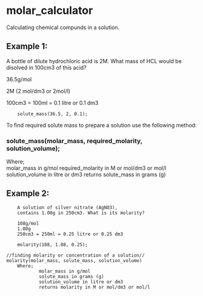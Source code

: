 # molar_calculator
Calculating chemical compunds in a solution.

## Example 1:
   A bottle of dilute hydrochloric acid is 2M.
   What mass of HCL would be disolved in 100cm3 of this acid?
        
36.5g/mol

2M (2 mol/dm3 or 2mol/l)

100cm3 = 100ml = 0.1 litre or 0.1 dm3

        solute_mass(36.5, 2, 0.1);

To find required solute mass to prepare a solution use the following method:
   ### solute_mass(molar_mass, required_molarity, solution_volume);
   
   Where;  
   molar_mass in g/mol
   required_molarity in M or mol/dm3 or mol/l
   solution_volume in litre or dm3
   returns solute_mass in grams (g)

## Example 2:
        A solution of silver nitrate (AgNO3), 
        contains 1.08g in 250cm3. What is its molarity?

        108g/mol
        1.08g
        250cm3 = 250ml = 0.25 litre or 0.25 dm3

        molarity(108, 1.08, 0.25);

    //finding molarity or concentration of a solution//
    molarity(molar_mass, solute_mass, solution_volume)
        Where;
                molar_mass in g/mol
                solute_mass in grams (g)
                solution_volume in litre or dm3   
                returns molarity in M or mol/dm3 or mol/l

